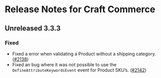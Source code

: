 # Release Notes for Craft Commerce

## Unreleased 3.3.3

### Fixed
- Fixed a error when validating a Product without a shipping category. ([#2138](https://github.com/craftcms/commerce/issues/2138))
- Fixed an bug where it was not possible to use the `DefineAttributeKeywordsEvent` event for Product SKU’s. ([#2142](https://github.com/craftcms/commerce/issues/2142))